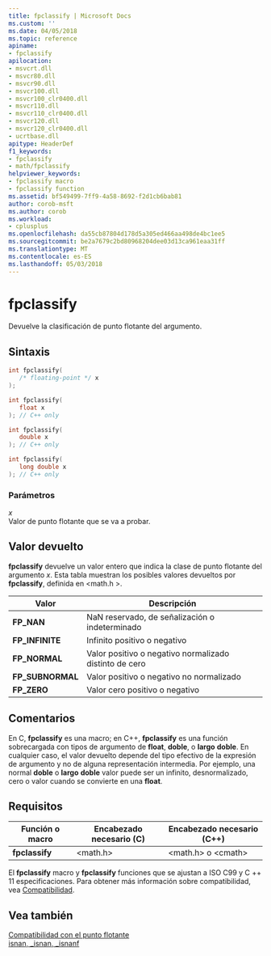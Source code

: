```yaml
---
title: fpclassify | Microsoft Docs
ms.custom: ''
ms.date: 04/05/2018
ms.topic: reference
apiname:
- fpclassify
apilocation:
- msvcrt.dll
- msvcr80.dll
- msvcr90.dll
- msvcr100.dll
- msvcr100_clr0400.dll
- msvcr110.dll
- msvcr110_clr0400.dll
- msvcr120.dll
- msvcr120_clr0400.dll
- ucrtbase.dll
apitype: HeaderDef
f1_keywords:
- fpclassify
- math/fpclassify
helpviewer_keywords:
- fpclassify macro
- fpclassify function
ms.assetid: bf549499-7ff9-4a58-8692-f2d1cb6bab81
author: corob-msft
ms.author: corob
ms.workload:
- cplusplus
ms.openlocfilehash: da55cb87804d178d5a305ed466aa498de4bc1ee5
ms.sourcegitcommit: be2a7679c2bd80968204dee03d13ca961eaa31ff
ms.translationtype: MT
ms.contentlocale: es-ES
ms.lasthandoff: 05/03/2018
---
```

# <a name="fpclassify"></a>fpclassify

Devuelve la clasificación de punto flotante del argumento.

## <a name="syntax"></a>Sintaxis

```C
int fpclassify(
   /* floating-point */ x
);

int fpclassify(
   float x
); // C++ only

int fpclassify(
   double x
); // C++ only

int fpclassify(
   long double x
); // C++ only

```

### <a name="parameters"></a>Parámetros

*x*<br/>
Valor de punto flotante que se va a probar.

## <a name="return-value"></a>Valor devuelto

**fpclassify** devuelve un valor entero que indica la clase de punto flotante del argumento *x*. Esta tabla muestran los posibles valores devueltos por **fpclassify**, definida en \<math.h >.

|Valor|Descripción|
|-----------|-----------------|
|**FP_NAN**|NaN reservado, de señalización o indeterminado|
|**FP_INFINITE**|Infinito positivo o negativo|
|**FP_NORMAL**|Valor positivo o negativo normalizado distinto de cero|
|**FP_SUBNORMAL**|Valor positivo o negativo no normalizado|
|**FP_ZERO**|Valor cero positivo o negativo|

## <a name="remarks"></a>Comentarios

En C, **fpclassify** es una macro; en C++, **fpclassify** es una función sobrecargada con tipos de argumento de **float**, **doble**, o **largo** **doble**. En cualquier caso, el valor devuelto depende del tipo efectivo de la expresión de argumento y no de alguna representación intermedia. Por ejemplo, una normal **doble** o **largo** **doble** valor puede ser un infinito, desnormalizado, cero o valor cuando se convierte en una **float**.

## <a name="requirements"></a>Requisitos

|Función o macro|Encabezado necesario (C)|Encabezado necesario (C++)|
|---------------------|---------------------------|-------------------------------|
|**fpclassify**|\<math.h>|\<math.h> o \<cmath>|

El **fpclassify** macro y **fpclassify** funciones que se ajustan a ISO C99 y C ++ 11 especificaciones. Para obtener más información sobre compatibilidad, vea [Compatibilidad](../../c-runtime-library/compatibility.md).

## <a name="see-also"></a>Vea también

[Compatibilidad con el punto flotante](../../c-runtime-library/floating-point-support.md)<br/>
[isnan, _isnan, _isnanf](isnan-isnan-isnanf.md)<br/>
